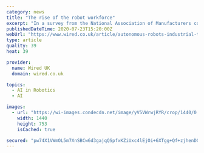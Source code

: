 ```yaml
---
category: news
title: "The rise of the robot workforce"
excerpt: "In a survey from the National Association of Manufacturers conducted at the start of the pandemic ... optics and artificial intelligence, the company says it has been able to teach its robots how to think like a human: a visual quality control inspector ..."
publishedDateTime: 2020-07-23T15:20:00Z
webUrl: "https://www.wired.co.uk/article/autonomous-robots-industrial-tasks"
type: article
quality: 39
heat: 39

provider:
  name: Wired UK
  domain: wired.co.uk

topics:
  - AI in Robotics
  - AI

images:
  - url: "https://wi-images.condecdn.net/image/yV5VWrwjRYR/crop/1440/0.5235602094240838/f/wired-virtualbriefing-ran-poliakine.jpg"
    width: 1440
    height: 753
    isCached: true

secured: "pw74X1VWmOL5m7XnSBCw6d3gajqQSpfxKZiUxc4lEjOi+6XTgg+Qf+zjhenDO87W8ScVkmpzvIBfoPEfxI5DfsOSKEiCgqiUlL1qYyV/tCYF2WN79ly1Tq0J2jFtzxHp5hIX2KBviNEH0z2NuhkTwePFfICY+dg2txbccBGRgxPzv0QCUJ+w9UBNvcNZdM9IafmQulE9eknTa6RsYRthAEio/UgnrPvfJ2wlHVRMnx/kupo3vEHtFUxUdA4jFB9Ei5qKYN2SW1tGg/P9HfgssrLfSh1eGtTXOJoq48lfK6Xk21bdtOBgMsjAIsdQh8c7QhAmQ5fO1ycUr3HfhcsJ8A==;Qmnjc8zJoNSCGfd936KOcA=="
---
```


